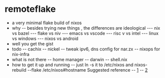 # remoteflake
- a very minimal flake build of nixos
- why 
-- besides trying new things , the differences are ideological
--- nix vs bazel
--- flake vs niv 
--- emacs vs vscode
--- risc v vs intel
--- linux vs windows
--- nixos vs android
- well you get the gist
- todo
-- cachix
-- nickel
-- tweak ipv6, dns config for nar.zx
-- nixops for nix-infra 
- what is not there 
-- home manager
-- darwin
-- shell.nix
- how to get it up and running
-- just ln -s it to /etc/nixos and nixos-rebuild --flake /etc/nixos#hostname
Suggested reference
-- [1](https://zimbatm.com/notes/nixflakes)
-- [2](https://xeiaso.net/blog/nix-flakes-look-up-package)
